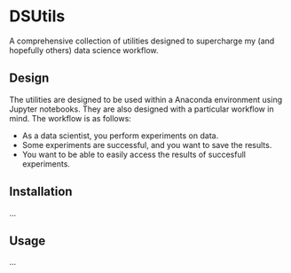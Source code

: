 # DSUtils
A comprehensive collection of utilities designed to supercharge my (and hopefully others) data science workflow.

## Design

The utilities are designed to be used within a Anaconda environment using Jupyter notebooks.
They are also designed with a particular workflow in mind. The workflow is as follows:
- As a data scientist, you perform experiments on data.
- Some experiments are successful, and you want to save the results.
- You want to be able to easily access the results of succesfull experiments.

## Installation
...

## Usage
...